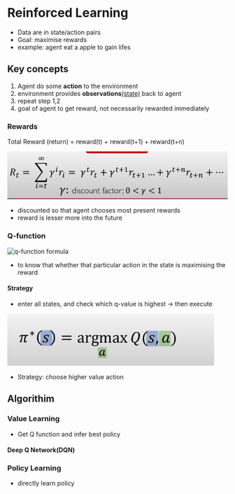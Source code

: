 # Reinforced Learning

- Data are in state/action pairs
- Goal: maximise rewards
- example: agent eat a apple to gain lifes

## Key concepts

1. Agent do some **action** to the environment
2. environment provides **observations**<u>(state)</u> back to agent
3. repeat step 1,2
4. goal of agent to get reward, not necessarily rewarded immediately

### Rewards

Total Reward (return) = reward(t) + reward(t+1) + reward(t+n)

![](discounted-reward.png)

- discounted so that agent chooses most present rewards
- reward is lesser more into the future

### Q-function

![q-function formula](q-function.png)

- to know that whether that particular action in the state is maximising the reward

#### Strategy

- enter all states, and check which q-value is highest -> then execute

![](strategy.png)

- Strategy: choose higher value action

## Algorithim

### Value Learning

- Get Q function and infer best policy

#### Deep Q Network(DQN)

### Policy Learning

- directly learn policy
